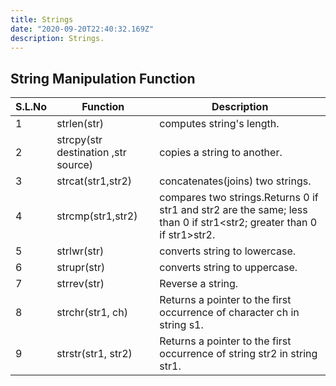 ```yaml
---
title: Strings
date: "2020-09-20T22:40:32.169Z"
description: Strings.
---
```


## String Manipulation Function

| S.L.No | Function                            | Description                                                                                                          |
| ------ | ----------------------------------- | -------------------------------------------------------------------------------------------------------------------- |
| 1      | strlen(str)                         | computes string's length.                                                                                            |
| 2      | strcpy(str destination ,str source) | copies a string to another.                                                                                          |
| 3      | strcat(str1,str2)                   | concatenates(joins) two strings.                                                                                     |
| 4      | strcmp(str1,str2)                   | compares two strings.Returns 0 if str1 and str2 are the same; less than 0 if str1<str2; greater than 0 if str1>str2. |
| 5      | strlwr(str)                         | converts string to lowercase.                                                                                        |
| 6      | strupr(str)                         | converts string to uppercase.                                                                                        |
| 7      | strrev(str)                         | Reverse a string.                                                                                                    |
| 8      | strchr(str1, ch)                    | Returns a pointer to the first occurrence of character ch in string s1.                                              |
| 9      | strstr(str1, str2)                  | Returns a pointer to the first occurrence of string str2 in string str1.                                             |
